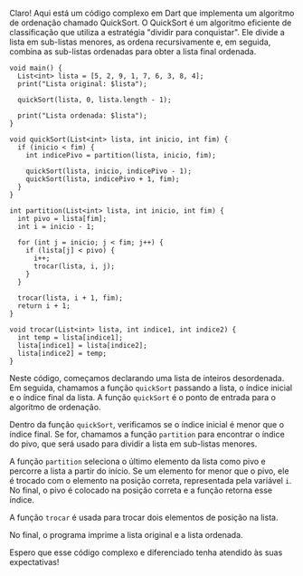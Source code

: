 Claro! Aqui está um código complexo em Dart que implementa um algoritmo de ordenação chamado QuickSort. O QuickSort é um algoritmo eficiente de classificação que utiliza a estratégia "dividir para conquistar". Ele divide a lista em sub-listas menores, as ordena recursivamente e, em seguida, combina as sub-listas ordenadas para obter a lista final ordenada.

```
void main() {
  List<int> lista = [5, 2, 9, 1, 7, 6, 3, 8, 4];
  print("Lista original: $lista");

  quickSort(lista, 0, lista.length - 1);

  print("Lista ordenada: $lista");
}

void quickSort(List<int> lista, int inicio, int fim) {
  if (inicio < fim) {
    int indicePivo = partition(lista, inicio, fim);

    quickSort(lista, inicio, indicePivo - 1);
    quickSort(lista, indicePivo + 1, fim);
  }
}

int partition(List<int> lista, int inicio, int fim) {
  int pivo = lista[fim];
  int i = inicio - 1;

  for (int j = inicio; j < fim; j++) {
    if (lista[j] < pivo) {
      i++;
      trocar(lista, i, j);
    }
  }

  trocar(lista, i + 1, fim);
  return i + 1;
}

void trocar(List<int> lista, int indice1, int indice2) {
  int temp = lista[indice1];
  lista[indice1] = lista[indice2];
  lista[indice2] = temp;
}
```

Neste código, começamos declarando uma lista de inteiros desordenada. Em seguida, chamamos a função `quickSort` passando a lista, o índice inicial e o índice final da lista. A função `quickSort` é o ponto de entrada para o algoritmo de ordenação.

Dentro da função `quickSort`, verificamos se o índice inicial é menor que o índice final. Se for, chamamos a função `partition` para encontrar o índice do pivo, que será usado para dividir a lista em sub-listas menores.

A função `partition` seleciona o último elemento da lista como pivo e percorre a lista a partir do início. Se um elemento for menor que o pivo, ele é trocado com o elemento na posição correta, representada pela variável `i`. No final, o pivo é colocado na posição correta e a função retorna esse índice.

A função `trocar` é usada para trocar dois elementos de posição na lista.

No final, o programa imprime a lista original e a lista ordenada.

Espero que esse código complexo e diferenciado tenha atendido às suas expectativas!
